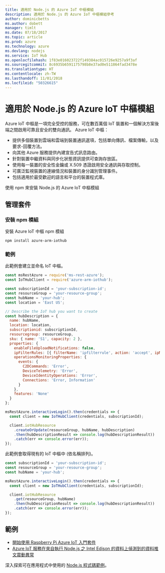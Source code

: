 ```yaml
---
title: 適用於 Node.js 的 Azure IoT 中樞模組
description: 適用於 Node.js 的 Azure IoT 中樞模組參考
author: dominicbetts
ms.author: dobett
manager: timlt
ms.date: 07/18/2017
ms.topic: article
ms.prod: azure
ms.technology: azure
ms.devlang: nodejs
ms.service: IoT Hub
ms.openlocfilehash: 1f83e016023722f149384ac015726e9257a9f3af
ms.sourcegitcommit: 8c6935b6591175798b8e37ad0e511864fad3478e
ms.translationtype: HT
ms.contentlocale: zh-TW
ms.lasthandoff: 11/01/2018
ms.locfileid: "50326615"
---
```

# <a name="azure-iot-hub-modules-for-nodejs"></a>適用於 Node.js 的 Azure IoT 中樞模組

Azure IoT 中樞是一項完全受控的服務，可在數百萬個 IoT 裝置和一個解決方案後端之間啟用可靠且安全的雙向通訊。 Azure IoT 中樞：
- 提供多個裝置到雲端和雲端到裝置通訊選項，包括單向傳訊、檔案傳輸，以及要求-回覆方法。
- 向其他 Azure 服務提供內建宣告式訊息路由。
- 針對裝置中繼資料與同步化狀態資訊提供可查詢存放區。
- 使用每一裝置的安全性金鑰或 X.509 憑證啟用安全通訊與存取控制。
- 可廣泛監視裝置的連線情況和裝置的身分識別管理事件。
- 包括適用於最受歡迎的語言和平台的裝置程式庫。

使用 npm 來安裝 Node.js 的 Azure IoT 中樞模組

## <a name="management-package"></a>管理套件

### <a name="install-the-npm-module"></a>安裝 npm 模組

安裝 Azure IoT 中樞 npm 模組

```bash
npm install azure-arm-iothub
```

### <a name="example"></a>範例

此範例會建立並命名 IoT 中樞。

```javascript
const msRestAzure = require('ms-rest-azure');
const IoTHubClient = require('azure-arm-iothub');

const subscriptionId = 'your-subscription-id';
const resourceGroup = 'your-resource-group';
const hubName = 'your-hub';
const location = 'East US';

// Describe the IoT hub you want to create
const hubDescription = {
  name: hubName,
  location: location,
  subscriptionid: subscriptionId,
  resourcegroup: resourceGroup,
  sku: { name: 'S1', capacity: 2 },
  properties: {
    enableFileUploadNotifications: false,
    ipFilterRules: [{ filterName: 'ipfilterrule', action: 'accept', ipMask: '0.0.0.0/0' }],
    operationsMonitoringProperties: {
      events: {
        C2DCommands: 'Error',
        DeviceTelemetry: 'Error',
        DeviceIdentityOperations: 'Error',
        Connections: 'Error, Information'
      }
    },
    features: 'None'
  }
};

msRestAzure.interactiveLogin().then(credentials => {
  const client = new IoTHubClient(credentials, subscriptionId);

  client.iotHubResource
    .createOrUpdate(resourceGroup, hubName, hubDescription)
    .then(hubDescriptionResult => console.log(hubDescriptionResult))
    .catch(err => console.error(err));
});
```

此範例會取得現有的 IoT 中樞中 (依名稱排列)。

```javascript
const subscriptionId = 'your-subscription-id';
const resourceGroup = 'your-resource-group';
const hubName = 'your-hub';

msRestAzure.interactiveLogin().then(credentials => {
  const client = new IoTHubClient(credentials, subscriptionId);

  client.iotHubResource
    .get(resourceGroup, hubName)
    .then(hubDescriptionResult => console.log(hubDescriptionResult))
    .catch(err => console.error(err));
});
```

## <a name="samples"></a>範例

- [開始使用 Raspberry Pi Azure IoT 入門套件](https://azure.microsoft.com/resources/samples/iot-remote-monitoring-node-raspberrypi-getstartedkit/)
- [Azure IoT 服務在來自執行 Node.js 之 Intel Edison 的資料上偵測到的資料推文震動異常](https://azure.microsoft.com/resources/samples/iot-hub-nodejs-intel-edison-vibration-anomaly-detection/)

深入探索可在應用程式中使用的 [Node.js 程式碼範例](https://azure.microsoft.com/resources/samples/?platform=nodejs)。
